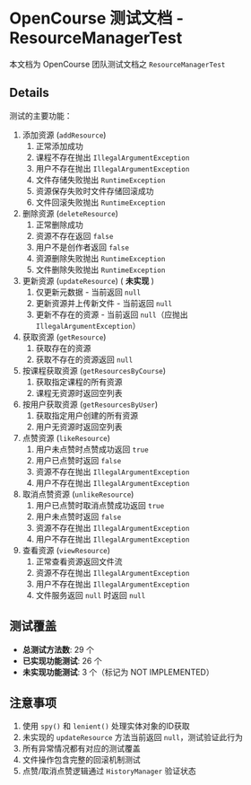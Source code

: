 # OpenCourse 测试文档 - ResourceManagerTest

本文档为 OpenCourse 团队测试文档之 `ResourceManagerTest`

## Details

测试的主要功能：

1. 添加资源 (`addResource`)
   1. 正常添加成功
   2. 课程不存在抛出 `IllegalArgumentException`
   3. 用户不存在抛出 `IllegalArgumentException`
   4. 文件存储失败抛出 `RuntimeException`
   5. 资源保存失败时文件存储回滚成功
   6. 文件回滚失败抛出 `RuntimeException`
2. 删除资源 (`deleteResource`)
   1. 正常删除成功
   2. 资源不存在返回 `false`
   3. 用户不是创作者返回 `false`
   4. 资源删除失败抛出 `RuntimeException`
   5. 文件删除失败抛出 `RuntimeException`
3. 更新资源 (`updateResource`) ( **未实现** )
   1. 仅更新元数据 - 当前返回 `null`
   2. 更新资源并上传新文件 - 当前返回 `null`
   3. 更新不存在的资源 - 当前返回 `null`（应抛出 `IllegalArgumentException`）
4. 获取资源 (`getResource`)
   1. 获取存在的资源
   2. 获取不存在的资源返回 `null`
5. 按课程获取资源 (`getResourcesByCourse`)
   1. 获取指定课程的所有资源
   2. 课程无资源时返回空列表
6. 按用户获取资源 (`getResourcesByUser`)
   1. 获取指定用户创建的所有资源
   2. 用户无资源时返回空列表
7. 点赞资源 (`likeResource`)
   1. 用户未点赞时点赞成功返回 `true`
   2. 用户已点赞时返回 `false`
   3. 资源不存在抛出 `IllegalArgumentException`
   4. 用户不存在抛出 `IllegalArgumentException`
8. 取消点赞资源 (`unlikeResource`)
   1. 用户已点赞时取消点赞成功返回 `true`
   2. 用户未点赞时返回 `false`
   3. 资源不存在抛出 `IllegalArgumentException`
   4. 用户不存在抛出 `IllegalArgumentException`
9. 查看资源 (`viewResource`)
   1. 正常查看资源返回文件流
   2. 资源不存在抛出 `IllegalArgumentException`
   3. 用户不存在抛出 `IllegalArgumentException`
   4. 文件服务返回 `null` 时返回 `null`

## 测试覆盖

- **总测试方法数**: 29 个
- **已实现功能测试**: 26 个
- **未实现功能测试**: 3 个（标记为 NOT IMPLEMENTED）

## 注意事项

1. 使用 `spy()` 和 `lenient()` 处理实体对象的ID获取
2. 未实现的 `updateResource` 方法当前返回 `null`，测试验证此行为
3. 所有异常情况都有对应的测试覆盖
4. 文件操作包含完整的回滚机制测试
5. 点赞/取消点赞逻辑通过 `HistoryManager` 验证状态
